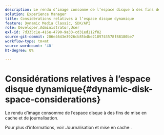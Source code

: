 ```yaml
---
description: Le rendu d’image consomme de l’espace disque à des fins de mise en cache et de journalisation.
solution: Experience Manager
title: Considérations relatives à l’espace disque dynamique
feature: Dynamic Media Classic, SDK/API
role: Developer,Administrator,User
exl-id: 7d335c1e-416e-4790-9a33-cd31ed112f82
source-git-commit: 206e4643e3926cb85b4be2189743578f88180be7
workflow-type: tm+mt
source-wordcount: '40'
ht-degree: 0%

---
```


# Considérations relatives à l’espace disque dynamique{#dynamic-disk-space-considerations}

Le rendu d’image consomme de l’espace disque à des fins de mise en cache et de journalisation.

Pour plus d’informations, voir Journalisation et mise en cache .

